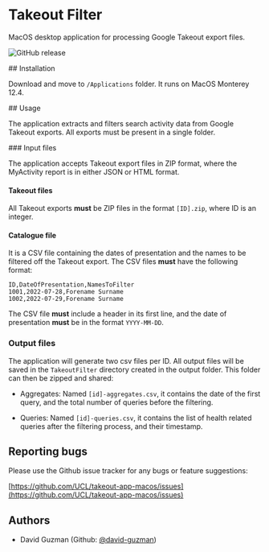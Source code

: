 # Takeout Filter

MacOS desktop application for processing Google Takeout export files.

![GitHub release](https://img.shields.io/github/release/UCL/takeout-app-macos.svg)

## Installation

Download and move to `/Applications` folder. It runs on MacOS Monterey 12.4.

## Usage

The application extracts and filters search activity data from Google Takeout exports. All exports must be present in a single folder.

### Input files

The application accepts Takeout export files in ZIP format, where the MyActivity report is in either JSON or HTML format.

#### Takeout files

All Takeout exports **must** be ZIP files in the format `[ID].zip`, where ID is an integer.

#### Catalogue file

It is a CSV file containing the dates of presentation and the names to be filtered off the Takeout export.
The CSV files **must** have the following format:

```
ID,DateOfPresentation,NamesToFilter
1001,2022-07-28,Forename Surname
1002,2022-07-29,Forename Surname
```

The CSV file **must** include a header in its first line, and the date of presentation **must** be in the format `YYYY-MM-DD`.

### Output files

The application will generate two csv files per ID. All output files will be saved in the `TakeoutFilter` directory created in the output folder. This folder can then be zipped and shared:

- Aggregates: Named `[id]-aggregates.csv`, it contains the date of the first query, and the total number of queries before the filtering.

- Queries: Named `[id]-queries.csv`, it contains the list of health related queries after the filtering process, and their timestamp.


## Reporting bugs

Please use the Github issue tracker for any bugs or feature suggestions:

[https://github.com/UCL/takeout-app-macos/issues](https://github.com/UCL/takeout-app-macos/issues)


## Authors

- David Guzman (Github: [@david-guzman](https://github.com/david-guzman))